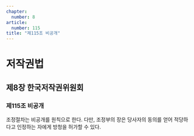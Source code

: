 ```yaml
---
chapter:
  number: 8
article:
  number: 115
title: "제115조 비공개"
---
```

# 저작권법

## 제8장 한국저작권위원회

### 제115조 비공개

조정절차는 비공개를 원칙으로 한다. 다만, 조정부의 장은 당사자의 동의를 얻어 적당하다고 인정하는 자에게 방청을 허가할 수 있다.
